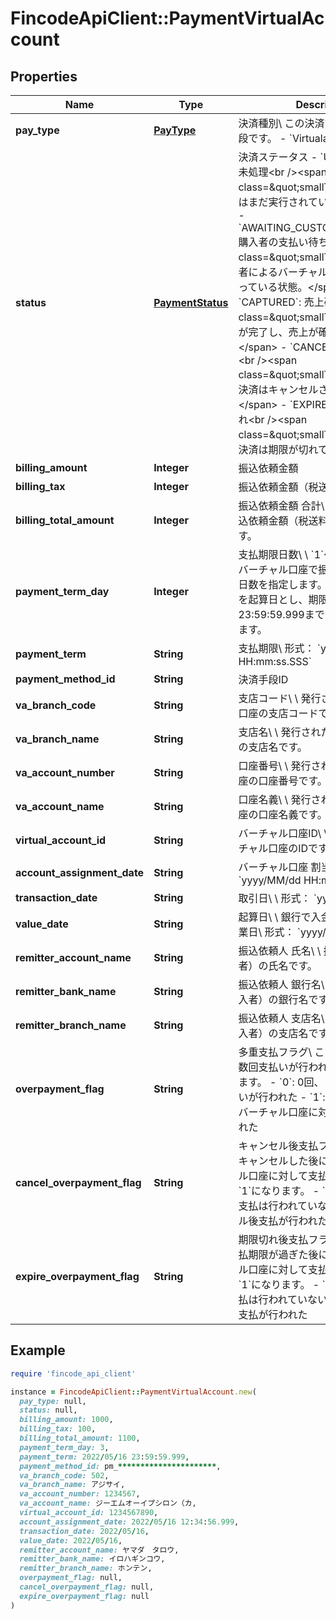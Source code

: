 # FincodeApiClient::PaymentVirtualAccount

## Properties

| Name | Type | Description | Notes |
| ---- | ---- | ----------- | ----- |
| **pay_type** | [**PayType**](PayType.md) | 決済種別\\ この決済で利用する決済手段です。  - &#x60;Virtualaccount&#x60;: 銀行振込  | [optional] |
| **status** | [**PaymentStatus**](PaymentStatus.md) | 決済ステータス  - &#x60;UNPROCESSED&#x60;: 未処理&lt;br /&gt;&lt;span class&#x3D;\&quot;smallText\&quot;&gt;請求はまだ実行されていません。&lt;/span&gt; - &#x60;AWAITING_CUSTOMER_PAYMENT&#x60;: 購入者の支払い待ち&lt;br /&gt;&lt;span class&#x3D;\&quot;smallText\&quot;&gt;購入者によるバーチャル口座への振込を待っている状態。&lt;/span&gt; - &#x60;CAPTURED&#x60;: 売上確定&lt;br /&gt;&lt;span class&#x3D;\&quot;smallText\&quot;&gt;振込が完了し、売上が確定しています。&lt;/span&gt; - &#x60;CANCELED&#x60;: キャンセル&lt;br /&gt;&lt;span class&#x3D;\&quot;smallText\&quot;&gt;この決済はキャンセルされました。&lt;/span&gt; - &#x60;EXPIRED&#x60;: 決済の期限切れ&lt;br /&gt;&lt;span class&#x3D;\&quot;smallText\&quot;&gt;この決済は期限が切れています。&lt;/span&gt;  | [optional] |
| **billing_amount** | **Integer** | 振込依頼金額  | [optional] |
| **billing_tax** | **Integer** | 振込依頼金額（税送料）  | [optional] |
| **billing_total_amount** | **Integer** | 振込依頼金額 合計\\ 振込依頼金額と振込依頼金額（税送料）の合計金額です。  | [optional] |
| **payment_term_day** | **Integer** | 支払期限日数\\ \\ &#x60;1&#x60;～&#x60;90&#x60;日の範囲でバーチャル口座で振り込み可能な期限日数を指定します。\\ 決済実行の翌日を起算日とし、期限日の23:59:59.999までが支払期限となります。  | [optional] |
| **payment_term** | **String** | 支払期限\\ 形式： &#x60;yyyy/MM/dd HH:mm:ss.SSS&#x60;  | [optional] |
| **payment_method_id** | **String** | 決済手段ID | [optional] |
| **va_branch_code** | **String** | 支店コード\\ \\ 発行されたバーチャル口座の支店コードです。  | [optional] |
| **va_branch_name** | **String** | 支店名\\ \\ 発行されたバーチャル口座の支店名です。  | [optional] |
| **va_account_number** | **String** | 口座番号\\ \\ 発行されたバーチャル口座の口座番号です。  | [optional] |
| **va_account_name** | **String** | 口座名義\\ \\ 発行されたバーチャル口座の口座名義です。  | [optional] |
| **virtual_account_id** | **String** | バーチャル口座ID\\ \\ 発行されたバーチャル口座のIDです。  | [optional] |
| **account_assignment_date** | **String** | バーチャル口座 割当日時\\ 形式： &#x60;yyyy/MM/dd HH:mm:ss.SSS&#x60;  | [optional] |
| **transaction_date** | **String** | 取引日\\ \\ 形式： &#x60;yyyy/MM/dd&#x60;  | [optional] |
| **value_date** | **String** | 起算日\\ \\ 銀行で入金が処理された営業日\\ 形式： &#x60;yyyy/MM/dd&#x60;  | [optional] |
| **remitter_account_name** | **String** | 振込依頼人 氏名\\ \\ 振込依頼人（購入者）の氏名です。  | [optional] |
| **remitter_bank_name** | **String** | 振込依頼人 銀行名\\ \\ 振込依頼人（購入者）の銀行名です。  | [optional] |
| **remitter_branch_name** | **String** | 振込依頼人 支店名\\ \\ 振込依頼人（購入者）の支店名です。  | [optional] |
| **overpayment_flag** | **String** | 多重支払フラグ\\ この決済に対して複数回支払いが行われた場合&#x60;1&#x60;になります。  - &#x60;0&#x60;: 0回、または1回の支払いが行われた - &#x60;1&#x60;: 2回以上、同一のバーチャル口座に対して支払いが行われた  | [optional] |
| **cancel_overpayment_flag** | **String** | キャンセル後支払フラグ\\ この決済をキャンセルした後に購入者がバーチャル口座に対して支払いを行った場合&#x60;1&#x60;になります。  - &#x60;0&#x60;: キャンセル後支払は行われていない - &#x60;1&#x60;: キャンセル後支払が行われた  | [optional] |
| **expire_overpayment_flag** | **String** | 期限切れ後支払フラグ\\ この決済の支払期限が過ぎた後に購入者がバーチャル口座に対して支払いを行った場合&#x60;1&#x60;になります。  - &#x60;0&#x60;: 期限切れ後支払は行われていない - &#x60;1&#x60;: 期限切れ後支払が行われた  | [optional] |

## Example

```ruby
require 'fincode_api_client'

instance = FincodeApiClient::PaymentVirtualAccount.new(
  pay_type: null,
  status: null,
  billing_amount: 1000,
  billing_tax: 100,
  billing_total_amount: 1100,
  payment_term_day: 3,
  payment_term: 2022/05/16 23:59:59.999,
  payment_method_id: pm_**********************,
  va_branch_code: 502,
  va_branch_name: アジサイ,
  va_account_number: 1234567,
  va_account_name: ジーエムオーイプシロン（カ,
  virtual_account_id: 1234567890,
  account_assignment_date: 2022/05/16 12:34:56.999,
  transaction_date: 2022/05/16,
  value_date: 2022/05/16,
  remitter_account_name: ヤマダ　タロウ,
  remitter_bank_name: イロハギンコウ,
  remitter_branch_name: ホンテン,
  overpayment_flag: null,
  cancel_overpayment_flag: null,
  expire_overpayment_flag: null
)
```

